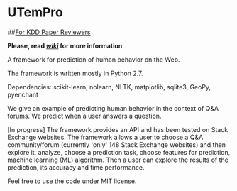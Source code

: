 # UTemPro

##[For KDD Paper Reviewers](https://github.com/Nik0l/UTemPro/wiki)

**Please, read [_wiki_](https://github.com/Nik0l/UTemPr/wiki) for more information**

A framework for prediction of human behavior on the Web. 

The framework is written mostly in Python 2.7.

Dependencies:
scikit-learn, nolearn, NLTK, matplotlib, sqlite3, GeoPy, pyenchant


We give an example of predicting human behavior in the context of Q&A forums. We predict when a user answers a question.

[In progress] The framework provides an API and has been tested on Stack Exchange websites. The framework allows a user to choose a Q&A community/forum (currently 'only' 148 Stack Exchange websites) and then explore it, analyze, choose a prediction task, choose features for prediction, machine learning (ML) algorithm. Then a user can explore the results of the prediction, its accuracy and time performance.

Feel free to use the code under MIT license.

